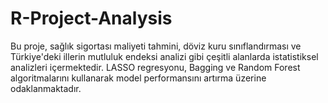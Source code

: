 # R-Project-Analysis
Bu proje, sağlık sigortası maliyeti tahmini, döviz kuru sınıflandırması ve Türkiye'deki illerin mutluluk endeksi analizi gibi çeşitli alanlarda istatistiksel analizleri içermektedir. LASSO regresyonu, Bagging ve Random Forest algoritmalarını kullanarak model performansını artırma üzerine odaklanmaktadır.
